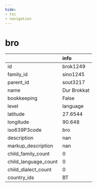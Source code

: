```yaml
---
hide:
- toc
- navigation
---
```

# bro
|                      | info        |
|:---------------------|:------------|
| id                   | brok1249    |
| family_id            | sino1245    |
| parent_id            | sout3217    |
| name                 | Dur Brokkat |
| bookkeeping          | False       |
| level                | language    |
| latitude             | 27.6544     |
| longitude            | 90.648      |
| iso639P3code         | bro         |
| description          | nan         |
| markup_description   | nan         |
| child_family_count   | 0           |
| child_language_count | 0           |
| child_dialect_count  | 0           |
| country_ids          | BT          |